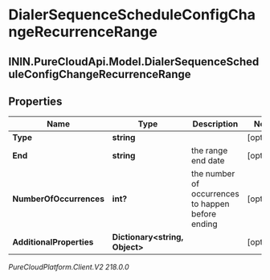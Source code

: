 # DialerSequenceScheduleConfigChangeRecurrenceRange

## ININ.PureCloudApi.Model.DialerSequenceScheduleConfigChangeRecurrenceRange

## Properties

|Name | Type | Description | Notes|
|------------ | ------------- | ------------- | -------------|
| **Type** | **string** |  | [optional] |
| **End** | **string** | the range end date | [optional] |
| **NumberOfOccurrences** | **int?** | the number of occurrences to happen before ending | [optional] |
| **AdditionalProperties** | **Dictionary&lt;string, Object&gt;** |  | [optional] |



_PureCloudPlatform.Client.V2 218.0.0_
